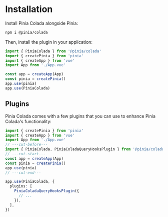 # Installation

Install Pinia Colada alongside Pinia:

```bash
npm i @pinia/colada
```

Then, install the plugin in your application:

```ts twoslash
import { PiniaColada } from '@pinia/colada'
import { createPinia } from 'pinia'
import { createApp } from 'vue'
import App from './App.vue'

const app = createApp(App)
const pinia = createPinia()
app.use(pinia)
app.use(PiniaColada)
```

## Plugins

Pinia Colada comes with a few plugins that you can use to enhance Pinia Colada's functionality:

```ts twoslash
import { createPinia } from 'pinia'
import { createApp } from 'vue'
import App from './App.vue'
// ---cut-before---
import { PiniaColada, PiniaColadaQueryHooksPlugin } from '@pinia/colada'
// ---cut-start---
const app = createApp(App)
const pinia = createPinia()
app.use(pinia)
// ---cut-end---

app.use(PiniaColada, {
  plugins: [
    PiniaColadaQueryHooksPlugin({
      // ...
    }),
  ],
})
```

<!-- TODO: add note about other plugins -->
